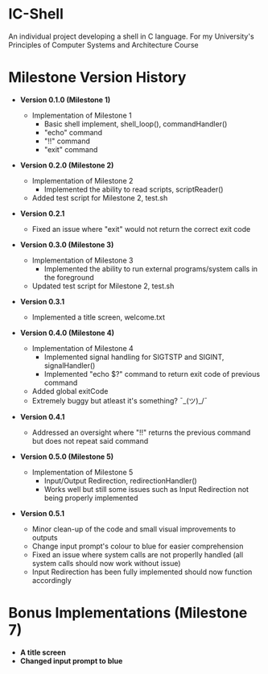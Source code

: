 # IC-Shell

An individual project developing a shell in C language. For my University's Principles of Computer Systems and Architecture Course


# Milestone Version History #

* __Version 0.1.0 (Milestone 1)__
    * Implementation of Milestone 1
       * Basic shell implement, shell_loop(), commandHandler()
       * "echo" command
       * "!!" command
       * "exit" command

* __Version 0.2.0 (Milestone 2)__
  * Implementation of Milestone 2
    * Implemented the ability to read scripts, scriptReader()
  * Added test script for Milestone 2, test.sh

* __Version 0.2.1__
  * Fixed an issue where "exit" would not return the correct exit code

* __Version 0.3.0 (Milestone 3)__
  * Implementation of Milestone 3
    * Implemented the ability to run external programs/system calls in the foreground
  * Updated test script for Milestone 2, test.sh

* __Version 0.3.1__
  * Implemented a title screen, welcome.txt
  
* __Version 0.4.0 (Milestone 4)__
  * Implementation of Milestone 4
    * Implemented signal handling for SIGTSTP and SIGINT, signalHandler()
    * Implemented "echo $?" command to return exit code of previous command
  * Added global exitCode
  * Extremely buggy but atleast it's something? ¯\_(ツ)_/¯
  
* __Version 0.4.1__
  * Addressed an oversight where "!!" returns the previous command but does not repeat said command
  
* __Version 0.5.0 (Milestone 5)__
  * Implementation of Milestone 5
    * Input/Output Redirection, redirectionHandler()
    * Works well but still some issues such as Input Redirection not being properly implemented
    
* __Version 0.5.1__
  * Minor clean-up of the code and small visual improvements to outputs
  * Change input prompt's colour to blue for easier comprehension
  * Fixed an issue where system calls are not properlly handled (all system calls should now work without issue)
  * Input Redirection has been fully implemented should now function accordingly
  

# Bonus Implementations (Milestone 7) #

* __A title screen__
* __Changed input prompt to blue__


